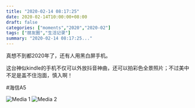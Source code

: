 ```yaml
---
title: "2020-02-14 08:17:25"
date: 2020-02-14T10:00:00+08:00
draft: false
categories: ["moments","2020","2020-02"]
tags: ["朋友圈","生活记录"]
summary: "2020-02-14 08:17:25..."
---
```


真想不到都2020年了，还有人用黑白屏手机。

这台神似kindle的手机不仅可以外放抖音神曲，还可以拍彩色全景照片；不过美中不足是盖不住泡面，慎入啊！

#海信A5

![Media 1](/Moments/photos/2020-02-14/202002140817250.jpg)
![Media 2](/Moments/photos/2020-02-14/202002140817251.jpg)

